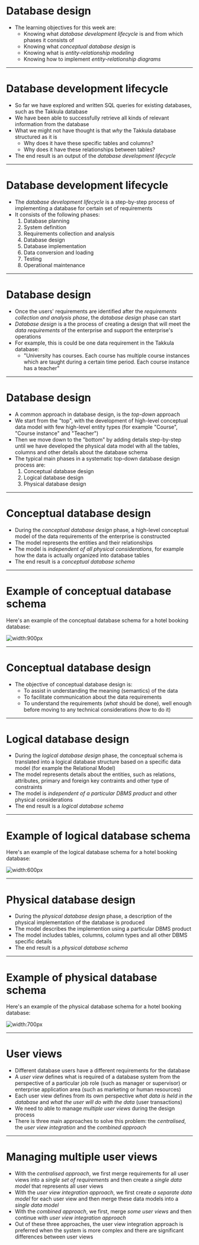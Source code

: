 # Database design

- The learning objectives for this week are:
  - Knowing what _database development lifecycle_ is and from which phases it consists of
  - Knowing what _conceptual database design_ is
  - Knowing what is _entity-relationship modeling_
  - Knowing how to implement _entity-relationship diagrams_

---

# Database development lifecycle

- So far we have explored and written SQL queries for existing databases, such as the Takkula database
- We have been able to successfully retrieve all kinds of relevant information from the database
- What we might not have thought is that _why_ the Takkula database structured as it is
  - Why does it have these specific tables and columns?
  - Why does it have these relationships between tables?
- The end result is an output of the _database development lifecycle_

---

# Database development lifecycle

- The _database development lifecycle_ is a step-by-step process of implementing a database for certain set of requirements
- It consists of the following phases:
  1. Database planning
  2. System definition
  3. Requirements collection and analysis
  4. Database design
  5. Database implementation
  6. Data conversion and loading
  7. Testing
  8. Operational maintenance

---

# Database design

- Once the users' requirements are identified after the _requirements collection and analysis phase_, the _database design_ phase can start
- _Database design_ is a the process of creating a design that will meet the _data requirements_ of the enterprise and support the enterprise's
  operations
- For example, this is could be one data requirement in the Takkula database:
  - "University has courses. Each course has multiple course instances which are taught during a certain time period. Each course instance has a teacher"

---

# Database design

- A common approach in database design, is the _top-down_ approach
- We start from the "top", with the development of high-level conceptual data model with few high-level entity types (for example "Course", "Course instance" and "Teacher")
- Then we move down to the "bottom" by adding details step-by-step until we have developed the physical data model with all the tables, columns and other details about the database schema
- The typical main phases in a systematic top-down database design process are:
  1. Conceptual database design
  2. Logical database design
  3. Physical database design

---

# Conceptual database design

- During the _conceptual database design_ phase, a high-level conceptual model of the data requirements of the enterprise is constructed
- The model represents the entities and their relationships
- The model is _independent of all physical considerations_, for example how the data is actually organized into database tables
- The end result is a _conceptual database schema_

---

# Example of conceptual database schema

Here's an example of the conceptual database schema for a hotel booking database:

![width:900px](./conceptual.png)

---

# Conceptual database design

- The objective of conceptual database design is:
  - To assist in understanding the meaning (semantics) of the data
  - To facilitate communication about the data requirements
  - To understand the requirements (_what_ should be done), well enough before moving to any technical considerations (_how_ to do it)

---

# Logical database design

- During the _logical database design_ phase, the conceptual schema is translated into a logical database structure based on a specific data model (for example the Relational Model)
- The model represents details about the entities, such as relations, attributes, primary and foreign key contraints and other type of constraints
- The model is _independent of a particular DBMS product_ and other physical considerations
- The end result is a _logical database schema_

---

# Example of logical database schema

Here's an example of the logical database schema for a hotel booking database:

![width:600px](./logical.png)

---

# Physical database design

- During the _physical database design_ phase, a description of the physical implementation of the database is produced
- The model describes the implemention using a particular DBMS product
- The model includes tables, columns, column types and all other DBMS specific details
- The end result is a _physical database schema_

---

# Example of physical database schema

Here's an example of the physical database schema for a hotel booking database:

![width:700px](./physical.png)

---

# User views

- Different database users have a different requirements for the database
- A _user view_ defines what is required of a database system from the perspective of a particular job role (such as manager or supervisor) or enterprise application area (such as marketing or human resources)
- Each user view defines from its own perspective _what data is held in the database_ and _what the user will do with the data_ (user transactions)
- We need to able to manage _multiple user views_ during the design process
- There is three main approaches to solve this problem: the _centralised_, the _user view integration_ and the _combined approach_

---

# Managing multiple user views

- With the _centralised approach_, we first merge requirements for all user views into a
  _single set of requirements_ and then create a _single data model_ that represents all
  user views
- With the _user view integration approach_, we first create _a separate data model_ for each user view and then merge these data models into a _single data model_
- With the _combined approach_, we first, merge _some user
  views_ and then continue with _user view integration approach_
- Out of these three approaches, the user view integration approach is preferred when the system is more complex and there are significant differences between user views
